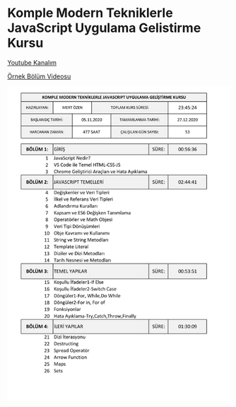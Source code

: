 # Komple Modern Tekniklerle JavaScript Uygulama Gelistirme Kursu

[Youtube Kanalım](https://www.youtube.com/channel/UCxSgy7kAjD5r9zXMxt9DtAQ?view_as=subscriber)

[Örnek Bölüm Videosu](https://www.youtube.com/watch?v=iuPwYb5JjNg)

![Screenshot](0-Course_Content/content1.png)